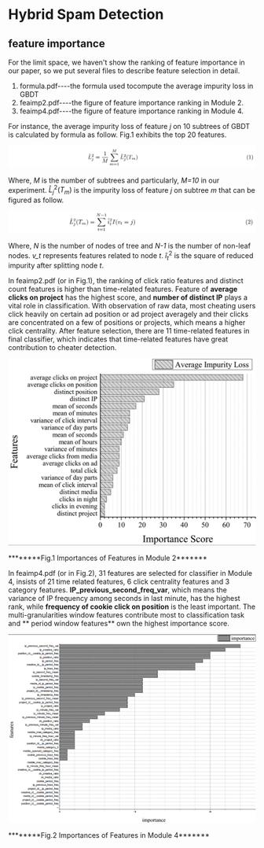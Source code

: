 Hybrid Spam Detection
======================
feature importance
-----------------------------------

For the limit space, we haven't show the ranking of feature importance in our paper, so we put several files to describe feature selection in detail.

1. formula.pdf----the formula used tocompute the average impurity loss in GBDT
2. feaimp2.pdf----the figure of feature importance ranking in Module 2.
3. feaimp4.pdf----the figure of feature importance ranking in Module 4.

For instance, the average impurity loss of feature *j* on 10 subtrees of GBDT is calculated by formula as follow. Fig.1 exhibits the top 20 features.

![formula for feature importance](/imgs/formula1.png)

Where, *M* is the number of subtrees and particularly, *M=10* in our experiment. $\hat{L}_{j}^{2}(T_m)$ is the impurity loss of feature $j$ on subtree $m$ that can be figured as follow.

![formula for feature importance](/imgs/formula2.png)

Where, *N* is the number of nodes of tree and *N-1* is the number of non-leaf nodes. *v_t* represents features related to node $t$. $\hat{i}_{t}^{2}$ is the square of reduced impurity after splitting node *t*.

In feaimp2.pdf (or in Fig.1), the ranking of click ratio features and distinct count features is higher than time-related features. Feature of **average clicks on project** has the highest score, and **number of distinct IP** plays a vital role in classification. With observation of raw data, most cheating users click heavily on certain ad position or ad project averagely and their clicks are concentrated on a few of positions or projects, which means a higher click centrality. After feature selection, there are 11 time-related features in final classifier, which indicates that time-related features have great contribution to cheater detection.

![features in Module2](/imgs/feaimp2.png)

\*\*\*\*\*\*\*\*Fig.1 Importances of Features in Module 2\*\*\*\*\*\*\*

In feaimp4.pdf (or in Fig.2), 31 features are selected for classifier in Module 4, insists of 21 time related features, 6 click centrality features and 3 category features. **IP_previous_second_freq_var**, which means the variance of IP frequency among seconds in last minute, has the highest rank, while **frequency of cookie click on position** is the least important.  The multi-granularities window features contribute most to classification task and ** period window features** own the highest importance score. 

![features in Module2](/imgs/feaimp4.png)

\*\*\*\*\*\*\*\*Fig.2 Importances of Features in Module 4\*\*\*\*\*\*\*


